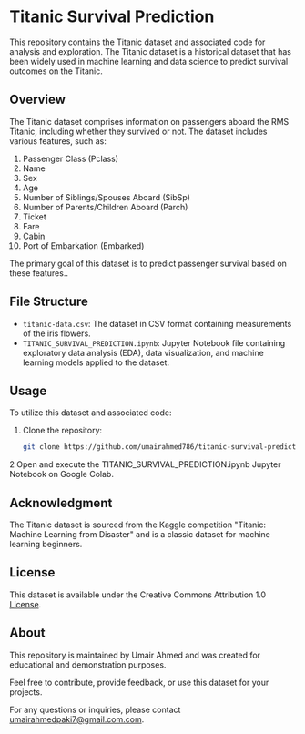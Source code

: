 
# Titanic Survival Prediction

This repository contains the Titanic dataset and associated code for analysis and exploration. The Titanic dataset is a historical dataset that has been widely used in machine learning and data science to predict survival outcomes on the Titanic.

## Overview

The Titanic dataset comprises information on passengers aboard the RMS Titanic, including whether they survived or not. The dataset includes various features, such as:

1. Passenger Class (Pclass)
2. Name
3. Sex
4. Age
5. Number of Siblings/Spouses Aboard (SibSp)
6. Number of Parents/Children Aboard (Parch)
7. Ticket
8. Fare
9. Cabin
10. Port of Embarkation (Embarked)

The primary goal of this dataset is to predict passenger survival based on these features..

## File Structure

- `titanic-data.csv`: The dataset in CSV format containing measurements of the iris flowers.
- `TITANIC_SURVIVAL_PREDICTION.ipynb`: Jupyter Notebook file containing exploratory data analysis (EDA), data visualization, and machine learning models applied to the dataset.

## Usage

To utilize this dataset and associated code:

1. Clone the repository:

   ```bash
   git clone https://github.com/umairahmed786/titanic-survival-prediction.git
2 Open and execute the TITANIC_SURVIVAL_PREDICTION.ipynb Jupyter Notebook on Google Colab.

## Acknowledgment

The Titanic dataset is sourced from the Kaggle competition "Titanic: Machine Learning from Disaster" and is a classic dataset for machine learning beginners.


## License

This dataset is available under the Creative Commons Attribution 1.0 [License](https://creativecommons.org/publicdomain/zero/1.0/).

## About

This repository is maintained by Umair Ahmed and was created for educational and demonstration purposes.

Feel free to contribute, provide feedback, or use this dataset for your projects.

For any questions or inquiries, please contact umairahmedpaki7@gmail.com.com.
